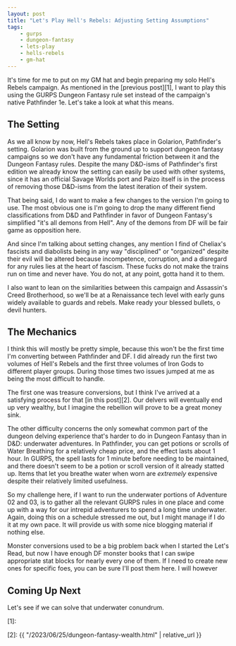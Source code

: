 ```yaml
---
layout: post
title: "Let's Play Hell's Rebels: Adjusting Setting Assumptions"
tags:
    - gurps
    - dungeon-fantasy
    - lets-play
    - hells-rebels
    - gm-hat
---
```


It's time for me to put on my GM hat and begin preparing my solo Hell's Rebels
campaign. As mentioned in the [previous post][1], I want to play this using the
GURPS Dungeon Fantasy rule set instead of the campaign's native Pathfinder
1e. Let's take a look at what this means.

## The Setting

As we all know by now, Hell's Rebels takes place in Golarion, Pathfinder's
setting. Golarion was built from the ground up to support dungeon fantasy
campaigns so we don't have any fundamental friction between it and the Dungeon
Fantasy rules. Despite the many D&D-isms of Pathfinder's first edition we
already know the setting can easily be used with other systems, since it has an
official Savage Worlds port and Paizo itself is in the process of removing those
D&D-isms from the latest iteration of their system.

That being said, I do want to make a few changes to the version I'm going to
use. The most obvious one is I'm going to drop the many different fiend
classifications from D&D and Pathfinder in favor of Dungeon Fantasy's
simplified "it's all demons from Hell". Any of the demons from DF will be fair
game as opposition here.

And since I'm talking about setting changes, any mention I find of Cheliax's
fascists and diabolists being in any way "disciplined" or "organized" despite
their evil will be altered because incompetence, corruption, and a disregard for
any rules lies at the heart of fascism. These fucks do not make the trains run
on time and never have. You do not, at any point, gotta hand it to them.

I also want to lean on the similarities between this campaign and Assassin's
Creed Brotherhood, so we'll be at a Renaissance tech level with early guns
widely available to guards and rebels. Make ready your blessed bullets, o devil
hunters.

## The Mechanics

I think this will mostly be pretty simple, because this won't be the first time
I'm converting between Pathfinder and DF. I did already run the first two
volumes of Hell's Rebels and the first three volumes of Iron Gods to different
player groups. During those times two issues jumped at me as being the most
difficult to handle.

The first one was treasure conversions, but I think I've arrived at a satisfying
process for that [in this post][2]. Our delvers will eventually end up very
wealthy, but I imagine the rebellion will prove to be a great money sink.

The other difficulty concerns the only somewhat common part of the dungeon
delving experience that's harder to do in Dungeon Fantasy than in D&D:
underwater adventures. In Pathfinder, you can get potions or scrolls of Water
Breathing for a relatively cheap price, and the effect lasts about 1 hour. In
GURPS, the spell lasts for 1 minute before needing to be maintained, and there
doesn't seem to be a potion or scroll version of it already statted up. Items
that let you breathe water when worn are _extremely_ expensive despite their
relatively limited usefulness.

So my challenge here, if I want to run the underwater portions of Adventure 02
and 03, is to gather all the relevant GURPS rules in one place and come up with
a way for our intrepid adventurers to spend a long time underwater. Again, doing
this on a schedule stressed me out, but I might manage if I do it at my own
pace. It will provide us with some nice blogging material if nothing else.

Monster conversions used to be a big problem back when I started the Let's Read,
but now I have enough DF monster books that I can swipe appropriate stat blocks
for nearly every one of them. If I need to create new ones for specific foes,
you can be sure I'll post them here. I will however

## Coming Up Next

Let's see if we can solve that underwater conundrum.

[1]:

[2]: {{ "/2023/06/25/dungeon-fantasy-wealth.html" | relative_url }}
